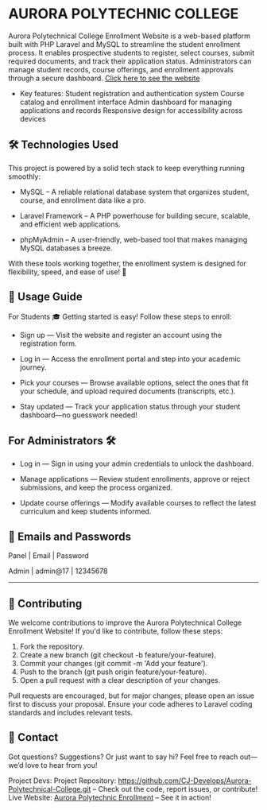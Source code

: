 # AURORA POLYTECHNIC COLLEGE
Aurora Polytechnical College Enrollment Website is a web-based platform built with PHP Laravel and MySQL to streamline the student enrollment process. It enables prospective students to register, select courses, submit required documents, and track their application status. Administrators can manage student records, course offerings, and enrollment approvals through a secure dashboard. [Click here to see the website](https://maroon-gnat-207518.hostingersite.com/)

- Key features:
Student registration and authentication system
Course catalog and enrollment interface
Admin dashboard for managing applications and records
Responsive design for accessibility across devices

## 🛠️ Technologies Used
This project is powered by a solid tech stack to keep everything running smoothly:

- MySQL – A reliable relational database system that organizes student, course, and enrollment data like a pro.

- Laravel Framework – A PHP powerhouse for building secure, scalable, and efficient web applications.

- phpMyAdmin – A user-friendly, web-based tool that makes managing MySQL databases a breeze.

With these tools working together, the enrollment system is designed for flexibility, speed, and ease of use! 🚀


## 🚀 Usage Guide
For Students 🎓
Getting started is easy! Follow these steps to enroll:

- Sign up — Visit the website and register an account using the registration form.

- Log in — Access the enrollment portal and step into your academic journey.

- Pick your courses — Browse available options, select the ones that fit your schedule, and upload required documents (transcripts, etc.).

- Stay updated — Track your application status through your student dashboard—no guesswork needed!

## For Administrators 🛠️

- Log in — Sign in using your admin credentials to unlock the dashboard.

- Manage applications — Review student enrollments, approve or reject submissions, and keep the process organized.

- Update course offerings — Modify available courses to reflect the latest curriculum and keep students informed.

## 🔐 Emails and Passwords
Panel |   Email  | Password

Admin | admin@17 | 12345678

------------------


## 🌟 Contributing
We welcome contributions to improve the Aurora Polytechnical College Enrollment Website! If you'd like to contribute, follow these steps:
1. Fork the repository.
2. Create a new branch (git checkout -b feature/your-feature).
3. Commit your changes (git commit -m 'Add your feature').
4. Push to the branch (git push origin feature/your-feature).
5. Open a pull request with a clear description of your changes.

Pull requests are encouraged, but for major changes, please open an issue first to discuss your proposal. Ensure your code adheres to Laravel coding standards and includes relevant tests.

## 📢 Contact
Got questions? Suggestions? Or just want to say hi? Feel free to reach out—we’d love to hear from you!

Project Devs: 
Project Repository: https://github.com/CJ-Develops/Aurora-Polytechnical-College.git – Check out the code, report issues, or contribute!
Live Website: [Aurora Polytechnic Enrollment](https://maroon-gnat-207518.hostingersite.com/) – See it in action!
